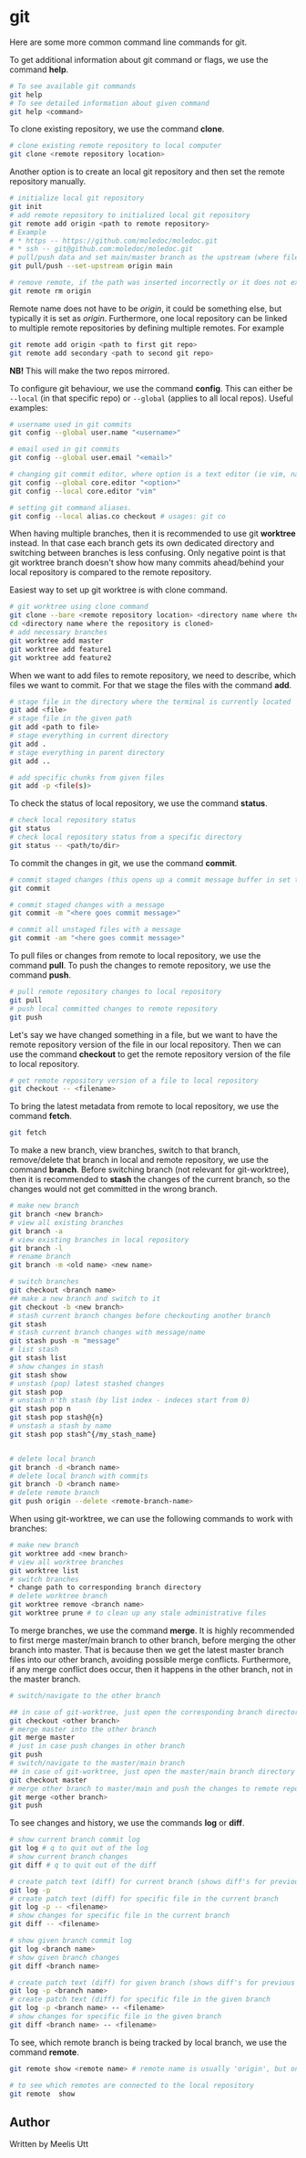 # git

Here are some more common command line commands for git.

To get additional information about git command or flags, we use the command **help**.

```sh
# To see available git commands
git help
# To see detailed information about given command
git help <command>
```

To clone existing repository, we use the command **clone**.

```sh
# clone existing remote repository to local computer
git clone <remote repository location>
```

Another option is to create an local git repository and then set the remote repository manually.

```sh
# initialize local git repository
git init
# add remote repository to initialized local git repository
git remote add origin <path to remote repository> 
# Example 
# * https -- https://github.com/moledoc/moledoc.git
# * ssh -- git@github.com:moledoc/moledoc.git
# pull/push data and set main/master branch as the upstream (where files/directories are pulled/pushed from/to)
git pull/push --set-upstream origin main

# remove remote, if the path was inserted incorrectly or it does not exist anymore
git remote rm origin
```

Remote name does not have to be *origin*, it could be something else, but typically it is set as *origin*.
Furthermore, one local repository can be linked to multiple remote repositories by defining multiple remotes. For example

```sh
git remote add origin <path to first git repo>
git remote add secondary <path to second git repo>
```

**NB!** This will make the two repos mirrored.

To configure git behaviour, we use the command **config**.
This can either be `--local` (in that specific repo) or `--global` (applies to all local repos).
Useful examples:

```sh
# username used in git commits
git config --global user.name "<username>"

# email used in git commits
git config --global user.email "<email>"

# changing git commit editor, where option is a text editor (ie vim, nano, but can be graphical as well)
git config --global core.editor "<option>"
git config --local core.editor "vim"

# setting git command aliases.
git config --local alias.co checkout # usages: git co
```

When having multiple branches, then it is recommended to use git **worktree** instead.
In that case each branch gets its own dedicated directory and switching between branches is less confusing.
Only negative point is that git worktree branch doesn't show how many commits ahead/behind your local repository is compared to the remote repository.

Easiest way to set up git worktree is with clone command.

```sh
# git worktree using clone command
git clone --bare <remote repository location> <directory name where the repository is cloned>
cd <directory name where the repository is cloned>
# add necessary branches
git worktree add master
git worktree add feature1
git worktree add feature2
```

When we want to add files to remote repository, we need to describe, which files we want to commit.
For that we stage the files with the command **add**.

```sh
# stage file in the directory where the terminal is currently located
git add <file>
# stage file in the given path
git add <path to file>
# stage everything in current directory
git add .
# stage everything in parent directory
git add ..

# add specific chunks from given files
git add -p <file(s)>
```

To check the status of local repository, we use the command **status**.

```sh
# check local repository status
git status
# check local repository status from a specific directory
git status -- <path/to/dir>
```

To commit the changes in git, we use the command **commit**.

```sh
# commit staged changes (this opens up a commit message buffer in set text editor, see git config core.editor)
git commit

# commit staged changes with a message
git commit -m "<here goes commit message>"

# commit all unstaged files with a message
git commit -am "<here goes commit message>"
```

To pull files or changes from remote to local repository, we use the command **pull**.
To push the changes to remote repository, we use the command **push**.

```sh
# pull remote repository changes to local repository
git pull
# push local committed changes to remote repository
git push
```

Let's say we have changed something in a file, but we want to have the remote repository version of the file in our local repository.
Then we can use the command **checkout** to get the remote repository version of the file to local repository.

```sh
# get remote repository version of a file to local repository
git checkout -- <filename>
```

To bring the latest metadata from remote to local repository, we use the command **fetch**.

```sh
git fetch
```

To make a new branch, view branches, switch to that branch, remove/delete that branch in local and remote repository, we use the command **branch**.
Before switching branch (not relevant for git-worktree), then it is recommended to **stash** the changes of the current branch, so the changes would not get committed in the wrong branch.

```sh
# make new branch
git branch <new branch>
# view all existing branches
git branch -a
# view existing branches in local repository
git branch -l
# rename branch
git branch -m <old name> <new name>

# switch branches
git checkout <branch name>
## make a new branch and switch to it
git checkout -b <new branch>
# stash current branch changes before checkouting another branch
git stash
# stash current branch changes with message/name
git stash push -m "message"
# list stash
git stash list
# show changes in stash
git stash show
# unstash (pop) latest stashed changes
git stash pop
# unstash n'th stash (by list index - indeces start from 0)
git stash pop n
git stash pop stash@{n}
# unstash a stash by name
git stash pop stash^{/my_stash_name}


# delete local branch 
git branch -d <branch name>
# delete local branch with commits
git branch -D <branch name>
# delete remote branch
git push origin --delete <remote-branch-name>
```

When using git-worktree, we can use the following commands to work with branches:

```sh
# make new branch
git worktree add <new branch>
# view all worktree branches
git worktree list
# switch branches
* change path to corresponding branch directory
# delete worktree branch
git worktree remove <branch name>
git worktree prune # to clean up any stale administrative files
```

To merge branches, we use the command **merge**.
It is highly recommended to first merge master/main branch to other branch, before merging the other branch into master.
That is because then we get the latest master branch files into our other branch, avoiding possible merge conflicts.
Furthermore, if any merge conflict does occur, then it happens in the other branch, not in the master branch.

```sh
# switch/navigate to the other branch

## in case of git-worktree, just open the corresponding branch directory
git checkout <other branch>
# merge master into the other branch
git merge master
# just in case push changes in other branch
git push
# switch/navigate to the master/main branch
## in case of git-worktree, just open the master/main branch directory
git checkout master
# merge other branch to master/main and push the changes to remote repository
git merge <other branch>
git push
```

To see changes and history, we use the commands **log** or **diff**.

```sh
# show current branch commit log
git log # q to quit out of the log
# show current branch changes
git diff # q to quit out of the diff

# create patch text (diff) for current branch (shows diff's for previous commits)
git log -p
# create patch text (diff) for specific file in the current branch
git log -p -- <filename>
# show changes for specific file in the current branch 
git diff -- <filename>

# show given branch commit log
git log <branch name>
# show given branch changes
git diff <branch name>

# create patch text (diff) for given branch (shows diff's for previous commits)
git log -p <branch name>
# create patch text (diff) for specific file in the given branch
git log -p <branch name> -- <filename>
# show changes for specific file in the given branch 
git diff <branch name> -- <filename>
```

To see, which remote branch is being tracked by local branch, we use the command **remote**.

```sh
git remote show <remote name> # remote name is usually 'origin', but one repository can have multiple remotes

# to see which remotes are connected to the local repository
git remote  show
```

## Author

Written by
Meelis Utt
